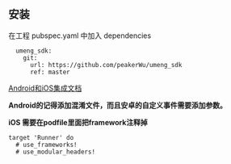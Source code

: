 
## 安装

在工程 pubspec.yaml 中加入 dependencies
```
  umeng_sdk:
    git:
      url: https://github.com/peakerWu/umeng_sdk
      ref: master
```


[Android和iOS集成文档](https://developer.umeng.com/docs/119267/detail/174923)

**Android的记得添加混淆文件，而且安卓的自定义事件需要添加参数。**


**iOS 需要在podfile里面把framework注释掉**
```
target 'Runner' do
  # use_frameworks!
  # use_modular_headers!
```

